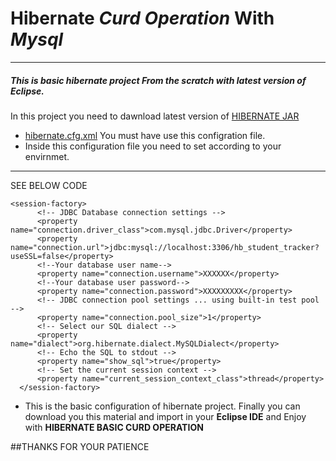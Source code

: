 # Hibernate *Curd Operation* With *Mysql*
---
##### This is basic hibernate project **From the scratch** with latest version of  Eclipse.


 In this project you need to dawnload latest version of [HIBERNATE JAR][df1] 

  - [hibernate.cfg.xml][df2] You must have use this configration file.
  - Inside this configuration file you need to set according to your envirnmet.
  ---
 SEE BELOW CODE
  ```
  <session-factory>
        <!-- JDBC Database connection settings -->
        <property name="connection.driver_class">com.mysql.jdbc.Driver</property>
        <property name="connection.url">jdbc:mysql://localhost:3306/hb_student_tracker?useSSL=false</property>
        <!--Your database user name-->
        <property name="connection.username">XXXXXX</property>
        <!--Your database user password-->
        <property name="connection.password">XXXXXXXXX</property>
        <!-- JDBC connection pool settings ... using built-in test pool -->
        <property name="connection.pool_size">1</property>
        <!-- Select our SQL dialect -->
        <property name="dialect">org.hibernate.dialect.MySQLDialect</property>
        <!-- Echo the SQL to stdout -->
        <property name="show_sql">true</property>
		<!-- Set the current session context -->
		<property name="current_session_context_class">thread</property>
    </session-factory>
  ```
  - This is the basic configuration of hibernate project.
Finally you can download you this material and import in your **Eclipse IDE** and Enjoy with  **HIBERNATE BASIC CURD OPERATION**


##THANKS FOR YOUR PATIENCE

   [df1]: <http://hibernate.org/orm/>
   [df2]: <https://github.com/shaileshkumarcs/hibernate-tutorial/tree/master/Hibernate-tutorial/bin/>

